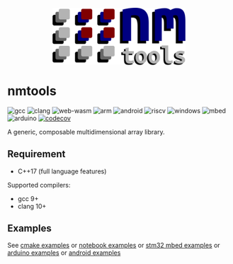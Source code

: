 <p align="center">
  <img width="300" src="docs/nmtools.png">
</p>

# nmtools
![gcc](https://github.com/alifahrri/nmtools/workflows/gcc/badge.svg) ![clang](https://github.com/alifahrri/nmtools/workflows/clang/badge.svg) ![web-wasm](https://github.com/alifahrri/nmtools/workflows/web-wasm/badge.svg) ![arm](https://github.com/alifahrri/nmtools/workflows/arm/badge.svg) ![android](https://github.com/alifahrri/nmtools/workflows/android/badge.svg) ![riscv](https://github.com/alifahrri/nmtools/workflows/riscv/badge.svg) ![windows](https://github.com/alifahrri/nmtools/workflows/windows-mingw/badge.svg) ![mbed](https://github.com/alifahrri/nmtools/workflows/mbed-platformio/badge.svg) ![arduino](https://github.com/alifahrri/nmtools/workflows/arduino-platformio/badge.svg) [![codecov](https://codecov.io/gh/alifahrri/nmtools/branch/master/graph/badge.svg)](https://codecov.io/gh/alifahrri/nmtools)

A generic, composable multidimensional array library.

## Requirement
- C++17 (full language features)

Supported compilers:
- gcc 9+
- clang 10+

## Examples
  See [cmake examples](examples/nmtools/array/README.md) or [notebook examples](examples/notebooks) or [stm32 mbed examples](examples/mbed) or [arduino examples](examples/arduino) or [android examples](examples/android)
